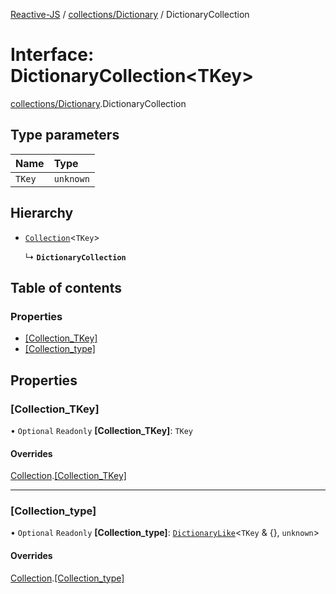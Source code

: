 [Reactive-JS](../README.md) / [collections/Dictionary](../modules/collections_Dictionary.md) / DictionaryCollection

# Interface: DictionaryCollection\<TKey\>

[collections/Dictionary](../modules/collections_Dictionary.md).DictionaryCollection

## Type parameters

| Name | Type |
| :------ | :------ |
| `TKey` | `unknown` |

## Hierarchy

- [`Collection`](collections.Collection.md)\<`TKey`\>

  ↳ **`DictionaryCollection`**

## Table of contents

### Properties

- [[Collection\_TKey]](collections_Dictionary.DictionaryCollection.md#[collection_tkey])
- [[Collection\_type]](collections_Dictionary.DictionaryCollection.md#[collection_type])

## Properties

### [Collection\_TKey]

• `Optional` `Readonly` **[Collection\_TKey]**: `TKey`

#### Overrides

[Collection](collections.Collection.md).[[Collection_TKey]](collections.Collection.md#[collection_tkey])

___

### [Collection\_type]

• `Optional` `Readonly` **[Collection\_type]**: [`DictionaryLike`](collections.DictionaryLike.md)\<`TKey` & {}, `unknown`\>

#### Overrides

[Collection](collections.Collection.md).[[Collection_type]](collections.Collection.md#[collection_type])
